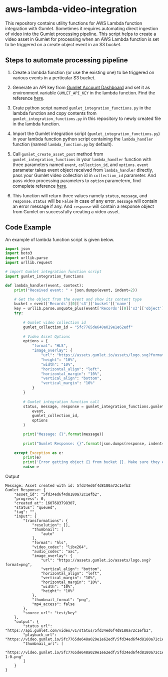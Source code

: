 # aws-lambda-video-integration
This repository contains utility functions for AWS Lambda function integration with Gumlet. Sometimes it requires automating direct ingestion of video into the Gumlet processing pipeline. This script helps to create a video asset in Gumlet for processing when an AWS Lambda function is set to be triggered on a create object event in an S3 bucket.

## Steps to automate processing pipeline

1. Create a lambda function (or use the existing one) to be triggered on various events in a perticular S3 bucket.

2. Generate an API key from [Gumlet Account Dashboard](https://www.gumlet.com/dashboard/organization/apikey/) and set it as environment variable `GUMLET_API_KEY` in the lambda function. Find the reference [here](https://docs.aws.amazon.com/lambda/latest/dg/configuration-envvars.html).

3. Crate python script named `gumlet_integration_functions.py` in the lambda function and copy contents from `gumlet_integration_functions.py` in this repository to newly created file in the lambda function.

4. Import the Gumlet integration script (`gumlet_integration_functions.py`) in your lambda function python script containing the `lambda_handler` function (named `lambda_function.py` by default). 

5. Call `gumlet_create_asset_post` method from `gumlet_integration_functions` in your `lambda_handler` function with three parameters named `event`, `collection_id`, and `options`. `event` parameter takes event object received from `lambda_handler` directly, pass your Gumlet video collection id in `collection_id` parameter. And pass video processing parameters to `option` parameterm, find comeplete reference [here](https://docs.gumlet.com/reference/create-asset).

6. This function will return three values namely `status`, `message`, and `response`. `status` will be `False` in case of any error. `message` will contain an error message if any. And `response` will contain a response object from Gumlet on successfully creating a video asset.

## Code Example

An example of lambda function script is given below.

```python
import json
import boto3
import urllib.parse
import urllib.request

# import Gumlet integration function script
import gumlet_integration_functions

def lambda_handler(event, context):
    print("Received event: " + json.dumps(event, indent=2))

    # Get the object from the event and show its content type
    bucket = event['Records'][0]['s3']['bucket']['name']
    key = urllib.parse.unquote_plus(event['Records'][0]['s3']['object']['key'], encoding='utf-8')
    try:
        
        # Gumlet video collection id
        gumlet_collection_id = "5fc7765de648a029e1e62edf"
        
        # Video Asset Options
        options = {
            "format": "HLS",
            "image_overlay": {
                "url": "https://assets.gumlet.io/assets/logo.svg?format=png",
                "height": "10%",
                "width": "10%",
                "horizontal_align": "left",
                "horizontal_margin": "10%",
                "vertical_align": "bottom",
                "vertical_margin": "10%"
            }
        }
        
        # Gumlet integration function call
        status, message, response = gumlet_integration_functions.gumlet_create_asset_post(
            event, 
            gumlet_collection_id,
            options
        )

        print("Message: {}".format(message))
        
        print("Gumlet Response: {}".format(json.dumps(response, indent=4)))
        
    except Exception as e:
        print(e)
        print('Error getting object {} from bucket {}. Make sure they exist and your bucket is in the same region as this function.'.format(key, bucket))
        raise e

```

Output

```
Message: Asset created with id: 5fd34ed6f4d8180a72c1efb2
Gumlet Response: {
    "asset_id": "5fd34ed6f4d8180a72c1efb2",
    "progress": 0,
    "created_at": 1607683798307,
    "status": "queued",
    "tag": "",
    "input": {
        "transformations": {
            "resolution": [],
            "thumbnail": [
                "auto"
            ],
            "format": "hls",
            "video_codec": "libx264",
            "audio_codec": "aac",
            "image_overlay": {
                "url": "https://assets.gumlet.io/assets/logo.svg?format=png",
                "vertical_align": "bottom",
                "horizontal_align": "left",
                "vertical_margin": "10%",
                "horizontal_margin": "10%",
                "width": "10%",
                "height": "10%"
            },
            "thumbnail_format": "png",
            "mp4_access": false
        },
        "source_url": "test/key"
    },
    "output": {
        "status_url": "https://api.gumlet.com/video/v1/status/5fd34ed6f4d8180a72c1efb2",
        "playback_url": "https://video.gumlet.io/5fc7765de648a029e1e62edf/5fd34ed6f4d8180a72c1efb2/1.m3u8",
        "thumbnail_url": [
            "https://video.gumlet.io/5fc7765de648a029e1e62edf/5fd34ed6f4d8180a72c1efb2/thumbnail-1-0.png"
        ]
    }
}
```